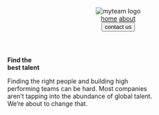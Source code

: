<!DOCTYPE html>
<html lang="en">
<head>
    <meta charset="UTF-8">
    <meta http-equiv="X-UA-Compatible" content="IE=edge">
    <meta name="viewport" content="width=device-width, initial-scale=1.0">
    <title>myteam</title>
    <link rel="preconnect" href="https://fonts.googleapis.com">
    <link rel="preconnect" href="https://fonts.gstatic.com" crossorigin>
    <link href="https://fonts.googleapis.com/css2?family=Livvic:wght@600;700&display=swap" rel="stylesheet">
    <link rel="stylesheet" href="./css/stayle.css">

    

</head>
<body>
    <header class="hedr">
        <div class="contener">
            <img class="headr-img" src="./img/myteam.svg" alt=" myteam logo">
            <nav>
                <a href="./index.html">home</a>
                <a href="#">about</a>
                <div class="btn1">
                    <button class="headr-btn">contact us</button>
                </div>
            </nav>
        </div>
    </header>
    <main class="main">
        <div class="contener">
            <strong>Find the <br> best <span class="talent">talent</span></strong>
            <p class="p1">Finding the right people and building high <br> performing teams can be hard. Most companies <br> aren’t tapping into the abundance of global talent. <br> We’re about to change that.</p>
        </div>
    </main>
</body>
</html>
